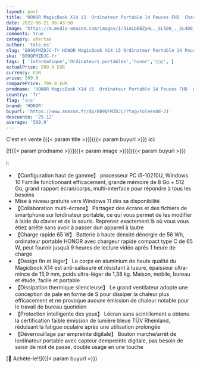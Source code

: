 ```yaml
---
layout: post
title: 'HONOR MagicBook X14 i5  Ordinateur Portable 14 Pouces FHD  Chassis Métal  RAM 8Go  SSD 512Go  PC Windows 10  Capteur d Empreinte Digitale  Wifi 6  Clavier Français AZERTY Rétroéclairé'
date: 2022-06-21 06:43:50
image: 'https://m.media-amazon.com/images/I/31nLb6BZyHL._SL500_._SL400_.jpg'
comments: true
category: ofertas
author: 'tole.es'
slug: 'B09QFMZDJC-fr HONOR MagicBook X14 i5 Ordinateur Portable 14 Pouces FHD...'
sku: 'B09QFMZDJC-fr'
tags: [ 'Informatique','Ordinateurs portables','honor','🇫🇷', ]
actualPrice: 599.0 EUR
currency: EUR
price: 599.0
comparePrice: 799.9 EUR
prodname: 'HONOR MagicBook X14 i5  Ordinateur Portable 14 Pouces FHD  Chassis Métal  RAM 8Go  SSD 512Go  PC Windows 10  Capteur d Empreinte Digitale  Wifi 6  Clavier Français AZERTY Rétroéclairé'
country: 'fr'
flag: '🇫🇷'
brand: 'HONOR'
buyurl: 'https://www.amazon.fr/dp/B09QFMZDJC/?tag=tolees0d-21'
descuento: '25.12'
average: '599.0'
---
```


C'est en vente [{{< param title >}}]({{< param buyurl >}}) ici:

[![{{< param prodname >}}]({{< param image >}})]({{< param buyurl >}})

ℹ️:

- 【Configuration haut de gamme】 processeur PC i5-10210U, Windows 10 Famille fonctionnant efficacement, grande mémoire de 8 Go + 512 Go, grand rapport écran/corps, multi-interface pour répondre à tous les besoins
- Mise à niveau gratuite vers Windows 11 dès sa disponibilité
- 【Collaboration multi-écrans】 Partagez des écrans et des fichiers de smartphone sur lordinateur portable, ce qui vous permet de les modifier à laide du clavier et de la souris. Reprenez exactement là où vous vous étiez arrêté sans avoir à passer dun appareil à lautre
- 【Charge rapide 65 W】 Batterie à haute densité dénergie de 56 Wh, ordinateur portable HONOR avec chargeur rapide compact type C de 65 W, peut fournir jusquà 9 heures de lecture vidéo après 1 heure de charge
- 【Design fin et léger】 Le corps en aluminium de haute qualité du Magicbook X14 est anti-salissure et résistant à lusure, épaisseur ultra-mince de 15,9 mm, poids ultra-léger de 1,38 kg. Maison, mobile, bureau et étude, facile et portable
- 【Dissipation thermique silencieuse】 Le grand ventilateur adopte une conception de pale en forme de S pour dissiper la chaleur plus efficacement et ne provoque aucune émission de chaleur notable pour le travail de bureau quotidien
- 【Protection intelligente des yeux】 Lécran sans scintillement a obtenu la certification faible émission de lumière bleue TÜV Rheinland, réduisant la fatigue oculaire après une utilisation prolongée
- 【Déverrouillage par empreinte digitale】 Bouton marche/arrêt de lordinateur portable avec capteur dempreinte digitale, pas besoin de saisir de mot de passe, double usage en une touche

[🛒 Achète-le!!]({{< param buyurl >}})
